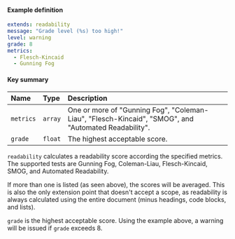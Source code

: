#### Example definition

```yaml
extends: readability
message: "Grade level (%s) too high!"
level: warning
grade: 8
metrics:
  - Flesch-Kincaid
  - Gunning Fog
```

#### Key summary

| Name | Type | Description |
| :--- | :--- | :--- |
| `metrics` | `array` | One or more of "Gunning Fog", "Coleman-Liau", "Flesch-Kincaid", "SMOG", and "Automated Readability". |
| `grade` | `float` | The highest acceptable score. |

`readability` calculates a readability score according the specified metrics. The supported tests are Gunning Fog, Coleman-Liau, Flesch-Kincaid, SMOG, and Automated Readability.

If more than one is listed (as seen above), the scores will be averaged. This is also the only extension point that doesn't accept a scope, as readability is always calculated using the entire document (minus headings, code blocks, and lists).

`grade` is the highest acceptable score. Using the example above, a warning will be issued if `grade` exceeds 8.
